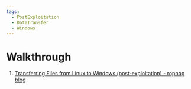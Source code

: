 ```yaml
---
tags:
  - PostExploitation
  - DataTransfer
  - Windows
---
```

# Walkthrough

1. [Transferring Files from Linux to Windows (post-exploitation) - ropnop blog](https://blog.ropnop.com/transferring-files-from-kali-to-windows/#smb)